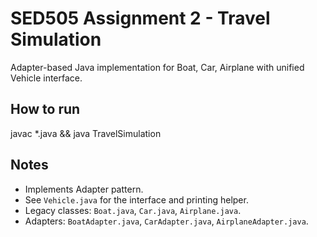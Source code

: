 # SED505 Assignment 2 - Travel Simulation

Adapter-based Java implementation for Boat, Car, Airplane with unified Vehicle interface.

## How to run

javac *.java && java TravelSimulation

## Notes
- Implements Adapter pattern.
- See `Vehicle.java` for the interface and printing helper.
- Legacy classes: `Boat.java`, `Car.java`, `Airplane.java`.
- Adapters: `BoatAdapter.java`, `CarAdapter.java`, `AirplaneAdapter.java`.
